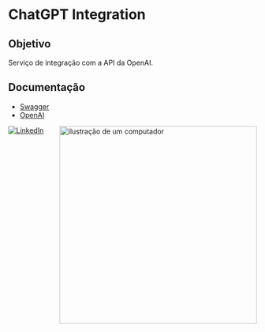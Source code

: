 # ChatGPT Integration

## Objetivo
Serviço de integração com a API da OpenAI.

## Documentação
* [Swagger](http://localhost:8080/swagger-ui/index.html)
* [OpenAI](https://platform.openai.com/docs/overview)



<img src="https://raw.githubusercontent.com/MicaelliMedeiros/micaellimedeiros/master/image/computer-illustration.png" alt="ilustração de um computador" min-width="400px" max-width="400px" width="400px" align="right">
<p align="left">
  <a href="https://www.linkedin.com/in/italofelippedourado/" title="LinkedIn">
  <img src="https://img.shields.io/badge/-Linkedin-0e76a8?style=flat-square&logo=Linkedin&logoColor=white&link=LINK-DO-SEU-LINKEDIN" alt="LinkedIn"/></a>
</p>